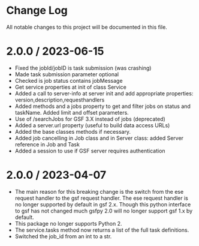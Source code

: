 # Change Log
All notable changes to this project will be documented in this file.

# 2.0.0 / 2023-06-15
-	Fixed the jobId/jobID is task submission (was crashing)
-	Made task submission parameter optional  
-	Checked is job status contains jobMessage 
-	Get service properties at init of class Service
-	Added a call to server-info at server init and add appropriate properties: version,description,requesthandlers
-	Added methods and a jobs property to get and filter jobs on status and taskName. Added limit and offset parameters.
-   Use of /searchJobs for GSF 3.X instead of jobs (deprecated)
-	Added a server.url property (useful to build data access URLs)
-   Added the base classes methods if necessary.
-   Added job cancelling in Job class and in Server class: added Server reference in Job and Task
-   Added a session to use if GSF server requires authentication

# 2.0.0 / 2023-04-07
- The main reason for this breaking change is the switch from the ese request handler to the gsf request handler. The ese request handler is no longer supported by default in gsf 2.x.  Though this python interface to gsf has not changed much gsfpy 2.0 will no longer support gsf 1.x by default.
- This package no longer supports Python 2.
- The service.tasks method now returns a list of the full task definitions. 
- Switched the job_id from an int to a str.


